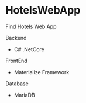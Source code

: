 # HotelsWebApp
Find Hotels Web App

Backend
- C# .NetCore

FrontEnd
- Materialize Framework

Database
- MariaDB
